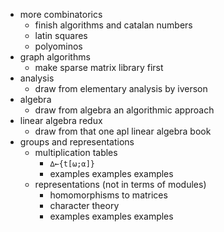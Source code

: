 - more combinatorics
    - finish algorithms and catalan numbers
    - latin squares
    - polyominos
- graph algorithms
    - make sparse matrix library first
- analysis
    - draw from elementary analysis by iverson
- algebra
    - draw from algebra an algorithmic approach
- linear algebra redux
    - draw from that one apl linear algebra book
- groups and representations
    - multiplication tables
        - `∆←{t[⍵;⍺]}`
        - examples examples examples
    - representations (not in terms of modules)
        - homomorphisms to matrices
        - character theory
        - examples examples examples
